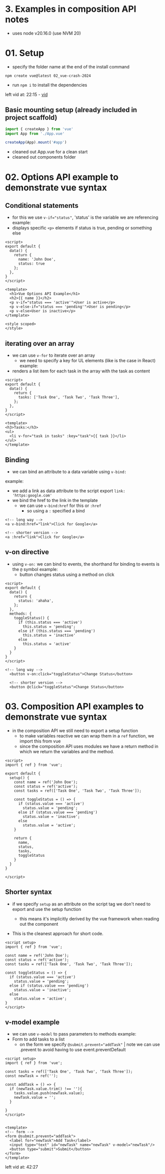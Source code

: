 # 3. Examples in composition API notes
- uses node v20.16.0 (use NVM 20)

# 01. Setup
- specify the folder name at the end of the install command 
``` shell
npm create vue@latest 02_vue-crash-2024
```
- run `npm i` to install the dependencies


left vid at: 22:15 - [vid](https://www.youtube.com/watch?v=VeNfHj6MhgA&t=1334s)

## Basic mounting setup (already included in project scaffold)
```js src/main.js
import { createApp } from 'vue'
import App from './App.vue'

createApp(App).mount('#app')
```

- cleaned out App.vue for a clean start
- cleaned out components folder

# 02. Options API example to demonstrate vue syntax

## Conditional statements
- for this we use `v-if="status"`, 'status' is the variable we are referencing
example:
- displays specific `<p>` elements if status is true, pending or something else
``` Vue App.vue
<script>
export default {
  data() {
    return {
      name: 'John Doe',
      status: true
    };
  },
}
</script>

<template>
  <h1>Vue Options API Example</h1>
  <h2>{{ name }}</h2>
  <p v-if="status === 'active'">User is active</p>
  <p v-else-if="status === 'pending'">User is pending</p>
  <p v-else>User is inactive</p>
</template>

<style scoped>
</style>

```

## iterating over an array
- we can use `v-for` to iterate over an array
  - we need to specify a key for UL elements (like is the case in React)
example:
- renders a list item for each task in the array with the task as content
``` Vue App.vue
<script>
export default {
  data() {
    return {
      tasks: ['Task One', 'Task Two', 'Task Three'],
    };
  },
}
</script>

<template>
<h3>Tasks:</h3>
<ul>
  <li v-for="task in tasks" :key="task">{{ task }}</li>
</ul>
</template>
```

## Binding
- we can bind an attribute to a data variable using `v-bind:`

example:
- we add a link as data attribute to the script export `link: 'https:google.com'`
- we bind the href to the link in the template
  - we can use `v-bind:href` for this or `:href`
    - so using a `:` specified a bind
``` Vue App.vue
<!-- long way -->
<a v-bind:href="link">Click for Google</a>

<!-- shorter version -->
<a :href="link">Click for Google</a>
```

## v-on directive
- using `v-on:` we can bind to events, the shorthand for binding to events is the `@` symbol
example:
  - button changes status using a method on click
``` Vue App.vue
<script>
export default {
  data() {
    return {
      status: 'ahaha',
    };
  },
  methods: {
    toggleStatus() {
      if (this.status === 'active')
        this.status = 'pending';
      else if (this.status === 'pending')
        this.status = 'inactive'
      else 
        this.status = 'active'
    }
  }
}
</script>

<!-- long way -->
  <button v-on:click="toggleStatus">Change Status</button>
  
  <!-- shorter version -->
  <button @click="toggleStatus">Change Status</button>
```

# 03. Composition API examples to demonstrate vue syntax
- in the composition API we still need to export a setup function
  - to make variables reactive we can wrap them in a `ref` function, we import this from vue
  - since the composition API uses modules we have a return method in which we return the variables and the method.

``` Vue AppCompositionAPI.vue
<script>
import { ref } from 'vue';

export default {
  setup() {
    const name = ref('John Doe');
    const status = ref('active');
    const tasks = ref(['Task One', 'Task Two', 'Task Three']);

    const toggleStatus = () => {
      if (status.value === 'active')
        status.value = 'pending';
      else if (status.value === 'pending')
        status.value = 'inactive';
      else 
        status.value = 'active';
    }

    return {
      name,
      status,
      tasks,
      toggleStatus
    }
  }
}

</script>
```

## Shorter syntax
- if we specify `setup` as an attribute on the script tag we don't need to export and use the setup function
  - this means it's implicitly derived by the vue framework when reading out the component

- This is the cleanest approach for short code.
``` Vue AppCompositionAPI.vue
<script setup>
import { ref } from 'vue';

const name = ref('John Doe');
const status = ref('active');
const tasks = ref(['Task One', 'Task Two', 'Task Three']);

const toggleStatus = () => {
  if (status.value === 'active')
    status.value = 'pending';
  else if (status.value === 'pending')
    status.value = 'inactive';
  else 
    status.value = 'active';
}
</script>
```

## v-model example
- we can use `v-model` to pass parameters to methods
example:
- Form to add tasks to a list
  - on the form we specify `@submit.prevent="addTask"` | note we can use .prevent to avoid having to use event.preventDefault

``` Vue AppCompositionAPI.vue
<script setup>
import { ref } from 'vue';

const tasks = ref(['Task One', 'Task Two', 'Task Three']);
const newTask = ref('');

const addTask = () => {
  if (newTask.value.trim() !== ''){
    tasks.value.push(newTask.value);
    newTask.value = '';
  }
    
}
</script>


<template>
<!-- form -->
<form @submit.prevent="addTask">
  <label for="newTask">Add Task</label>
  <input type="text" id="newTask" name="newTask" v-model="newTask"/>
  <button type="submit">Submit</button>
</form>
</template>
```

left vid at: 42:27
